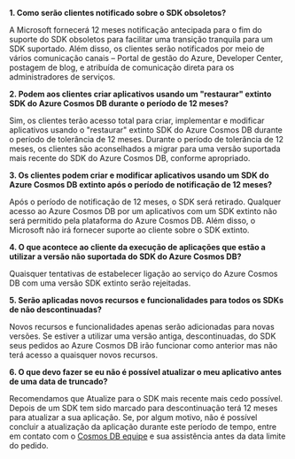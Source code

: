 **1. Como serão clientes notificado sobre o SDK obsoletos?**

A Microsoft fornecerá 12 meses notificação antecipada para o fim do suporte do SDK obsoletos para facilitar uma transição tranquila para um SDK suportado. Além disso, os clientes serão notificados por meio de vários comunicação canais – Portal de gestão do Azure, Developer Center, postagem de blog, e atribuída de comunicação direta para os administradores de serviços.

**2. Podem aos clientes criar aplicativos usando um "restaurar" extinto SDK do Azure Cosmos DB durante o período de 12 meses?** 

Sim, os clientes terão acesso total para criar, implementar e modificar aplicativos usando o "restaurar" extinto SDK do Azure Cosmos DB durante o período de tolerância de 12 meses. Durante o período de tolerância de 12 meses, os clientes são aconselhados a migrar para uma versão suportada mais recente do SDK do Azure Cosmos DB, conforme apropriado.

**3. Os clientes podem criar e modificar aplicativos usando um SDK do Azure Cosmos DB extinto após o período de notificação de 12 meses?**

Após o período de notificação de 12 meses, o SDK será retirado. Qualquer acesso ao Azure Cosmos DB por um aplicativos com um SDK extinto não será permitido pela plataforma do Azure Cosmos DB. Além disso, o Microsoft não irá fornecer suporte ao cliente sobre o SDK extinto.

**4. O que acontece ao cliente da execução de aplicações que estão a utilizar a versão não suportada do SDK do Azure Cosmos DB?**

Quaisquer tentativas de estabelecer ligação ao serviço do Azure Cosmos DB com uma versão SDK extinto serão rejeitadas. 

**5. Serão aplicadas novos recursos e funcionalidades para todos os SDKs de não descontinuadas?**

Novos recursos e funcionalidades apenas serão adicionadas para novas versões. Se estiver a utilizar uma versão antiga, descontinuadas, do SDK seus pedidos ao Azure Cosmos DB irão funcionar como anterior mas não terá acesso a quaisquer novos recursos.  

**6. O que devo fazer se eu não é possível atualizar o meu aplicativo antes de uma data de truncado?**

Recomendamos que Atualize para o SDK mais recente mais cedo possível. Depois de um SDK tem sido marcado para descontinuação terá 12 meses para atualizar a sua aplicação. Se, por algum motivo, não é possível concluir a atualização da aplicação durante este período de tempo, entre em contato com o [Cosmos DB equipe](mailto:askcosmosdb@microsoft.com) e sua assistência antes da data limite do pedido.

